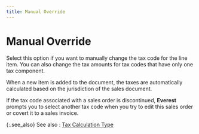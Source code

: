 ```yaml
---
title: Manual Override
---
```


# Manual Override


Select this option if you want to manually change the tax code for the  line item. You can also change the tax amounts for tax codes that have  only one tax component.


When a new item is added to the document, the taxes are automatically  calculated based on the jurisdiction of the sales document.


If the tax code associated with a sales order is discontinued, **Everest** prompts you to select another  tax code when you try to edit this sales order or covert it to a sales  invoice.


{:.see_also}
See also
: [Tax  Calculation Type]({{site.sp_baseurl}}/sales-docs/docs-profile/contents/tab-details/details/pmnt/tax_calculation_type_pyt_infon_sales.html)
